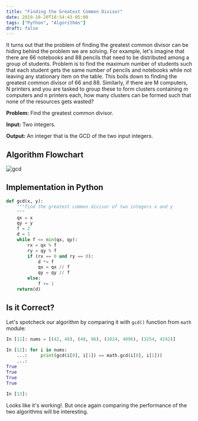 ```yaml
---
title: "Finding the Greatest Common Divisor"
date: 2019-10-20T18:54:43-05:00
tags: ["Python", "Algorithms"]
draft: false
---
```

It turns out that the problem of finding the greatest common divisor can be
hiding behind the problem we are solving. For example, let's imagine that there are 66 notebooks
and 88 pencils that need to be distributed among a group of students. Problem is
to find the maximum number of students such that each student gets the same
number of pencils and notebooks while not leaving any stationary item on the
table. This boils down to finding the greatest common divisor of 66 and 88.
Similarly, if there are M computers, N printers and you are tasked to group
these to form clusters containing m computers and n printers each, how many
clusters can be formed such that none of the resources gets wasted?

**Problem:** Find the greatest common divisor.

**Input:** Two integers.

**Output:** An integer that is the GCD of the two input integers.

## Algorithm Flowchart
![gcd](/blog/img/gcd15.jpg)

## Implementation in Python
```python
def gcd(x, y):
    """find the greatest common divisor of two integers x and y
    """
    qx = x
    qy = y
    f = 2
    d = 1
    while f <= min(qx, qy):
        rx = qx % f
        ry = qy % f
        if (rx == 0 and ry == 0):
            d *= f
            qx = qx // f
            qy = qy // f
        else:
            f += 1
    return(d)

```

## Is it Correct?
Let's spotcheck our algorithm by comparing it with `gcd()` function from `math`
module:
```python
In [11]: nums = [(42, 48), (48, 96), (1024, 4096), (3254, 4242)]                         
                                                                                         
In [12]: for i in nums:                                                                  
    ...:     print(gcd(i[0], i[1]) == math.gcd(i[0], i[1]))                              
    ...:                                                                                 
True                                                                                     
True                                                                                     
True                                                                                     
True                                                                                     
                                                                                         
In [13]: 
```

Looks like it's working!. But once again comparing the performance of the two
algorithms will be interesting.
